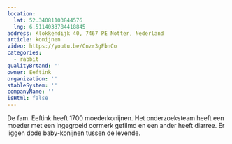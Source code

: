 ```yaml
---
location:
  lat: 52.34081103844576
  lng: 6.5114033784418845
address: Klokkendijk 40, 7467 PE Notter, Nederland
article: konijnen
video: https://youtu.be/Cnzr3gFbnCo
categories:
  - rabbit
qualityBrtand: ''
owner: Eeftink
organization: ''
stableSystem: ''
companyName: ''
isHtml: false
---
```

De fam. Eeftink heeft 1700 moederkonijnen. Het onderzoeksteam heeft een moeder met een ingegroeid oormerk gefilmd en een ander heeft diarree. Er liggen dode baby-konijnen tussen de levende.
